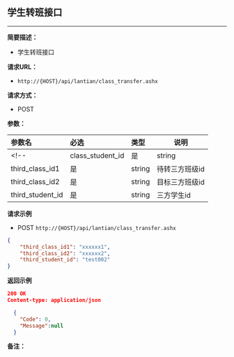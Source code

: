 ## 学生转班接口
--------------------
**简要描述：** 

- 学生转班接口

**请求URL：** 

- `http://{HOST}/api/lantian/class_transfer.ashx`
  
**请求方式：**

- POST

**参数：** 

|参数名|必选|类型|说明|
|:----    |:---|:----- |-----   |
<!-- |class_student_id    |是  |string |学生班级报名id | -->
|third_class_id1    |是  |string |待转三方班级id   |
|third_class_id2    |是  |string |目标三方班级id   |
|third_student_id    |是  |string |三方学生id   |

**请求示例**

- POST `http://{HOST}/api/lantian/class_transfer.ashx`

``` json
{
	"third_class_id1": "xxxxxx1",
	"third_class_id2": "xxxxxx2",
	"third_student_id": "test002"
}
```

**返回示例**

``` json
200 OK
Content-type: application/json

  {
    "Code": 0,
    "Message":null
  }
```

**备注：** 
